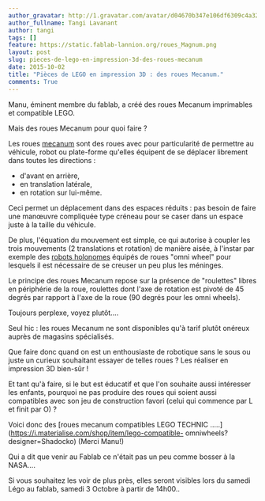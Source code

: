 ```yaml
---
author_gravatar: http://1.gravatar.com/avatar/d04670b347e106df6309c4a3235f00b9?s=96&d=mm&r=g
author_fullname: Tangi Lavanant
author: tangi
tags: []
feature: https://static.fablab-lannion.org/roues_Magnum.png
layout: post
slug: pieces-de-lego-en-impression-3d-des-roues-mecanum
date: 2015-10-02
title: "Pièces de LEGO en impression 3D : des roues Mecanum."
comments: True
---
```

Manu, éminent membre du fablab, a créé des roues Mecanum imprimables et
compatible LEGO.

Mais des roues Mecanum pour quoi faire ?

Les roues [mecanum](https://fr.wikipedia.org/wiki/Roue_mecanum) sont des roues
avec pour particularité de permettre au véhicule, robot ou plate-forme
qu'elles équipent de se déplacer librement dans toutes les directions :

  * d'avant en arrière,
  * en translation latérale,
  * en rotation sur lui-même.

Ceci permet un déplacement dans des espaces réduits : pas besoin de faire une
manœuvre compliquée type créneau pour se caser dans un espace juste à la
taille du véhicule.

De plus, l'équation du mouvement est simple, ce qui autorise à coupler les
trois mouvements (2 translations et rotation) de manière aisée, à l'instar par
exemple des [robots holonomes](https://fr.wikipedia.org/wiki/Roue_holonome)
équipés de roues "omni wheel" pour lesquels il est nécessaire de se creuser un
peu plus les méninges.

Le principe des roues Mecanum repose sur la présence de "roulettes" libres en
périphérie de la roue, roulettes dont l'axe de rotation est pivoté de 45
degrés par rapport à l'axe de la roue (90 degrés pour les omni wheels).

Toujours perplexe, voyez plutôt….

Seul hic : les roues Mecanum ne sont disponibles qu'à tarif plutôt onéreux
auprès de magasins spécialisés.

Que faire donc quand on est un enthousiaste de robotique sans le sous ou juste
un curieux souhaitant essayer de telles roues ? Les réaliser en impression 3D
bien-sûr !

Et tant qu'à faire, si le but est éducatif et que l'on souhaite aussi
intéresser les enfants, pourquoi ne pas produire des roues qui soient aussi
compatibles avec son jeu de construction favori (celui qui commence par L et
finit par O) ?

Voici donc des [roues mecanum compatibles LEGO TECHNIC
…..](https://i.materialise.com/shop/item/lego-compatible-
omniwheels?designer=Shadocko) (Merci Manu!)

Qui a dit que venir au Fablab ce n'était pas un peu comme bosser à la NASA….

Si vous souhaitez les voir de plus près, elles seront visibles lors du samedi
Légo au fablab, samedi 3 Octobre à partir de 14h00..


